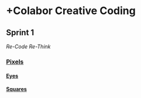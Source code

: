 # +Colabor Creative Coding

## Sprint 1 
*Re-Code Re-Think*

### [Pixels](https://jfladas.github.io/colabor/sprint1/pixels/)

#### [Eyes](https://jfladas.github.io/colabor/sprint1/eyes/)

#### [Squares](https://jfladas.github.io/colabor/sprint1/squares/)
